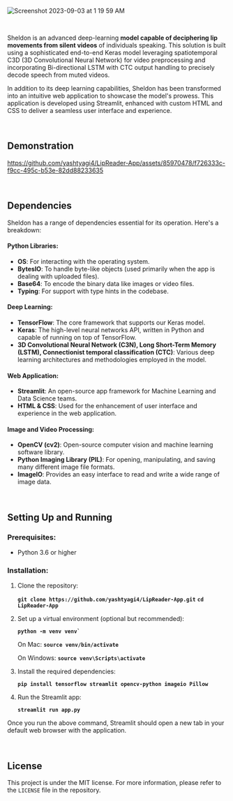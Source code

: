 ![Screenshot 2023-09-03 at 1 19 59 AM](https://github.com/yashtyagi4/LipReader-App/assets/85970478/76f5f58a-421e-4ed7-adfc-0cb30448083b)

<br>

Sheldon is an advanced deep-learning **model capable of deciphering lip movements from silent videos** of individuals speaking. This solution is built using a sophisticated end-to-end Keras model leveraging spatiotemporal C3D (3D Convolutional Neural Network) for video preprocessing and incorporating Bi-directional LSTM with CTC output handling to precisely decode speech from muted videos.

In addition to its deep learning capabilities, Sheldon has been transformed into an intuitive web application to showcase the model's prowess. This application is developed using Streamlit, enhanced with custom HTML and CSS to deliver a seamless user interface and experience.

<br>

## Demonstration
https://github.com/yashtyagi4/LipReader-App/assets/85970478/f726333c-f9cc-495c-b53e-82dd88233635

<br>

## Dependencies
Sheldon has a range of dependencies essential for its operation. Here's a breakdown:

#### Python Libraries:
-   **OS**: For interacting with the operating system.
-   **BytesIO**: To handle byte-like objects (used primarily when the app is dealing with uploaded files).
-   **Base64**: To encode the binary data like images or video files.
-   **Typing**: For support with type hints in the codebase.

#### Deep Learning:
-   **TensorFlow**: The core framework that supports our Keras model.
-   **Keras**: The high-level neural networks API, written in Python and capable of running on top of TensorFlow.
-   **3D Convolutional Neural Network (C3N), Long Short-Term Memory (LSTM), Connectionist temporal classification (CTC)**: Various deep learning architectures and methodologies employed in the model.

#### Web Application:
-   **Streamlit**: An open-source app framework for Machine Learning and Data Science teams.
-   **HTML & CSS**: Used for the enhancement of user interface and experience in the web application.

#### Image and Video Processing:
-   **OpenCV (cv2)**: Open-source computer vision and machine learning software library.
-   **Python Imaging Library (PIL)**: For opening, manipulating, and saving many different image file formats.
-   **ImageIO**: Provides an easy interface to read and write a wide range of image data.

<br>

## Setting Up and Running

### Prerequisites:

-   Python 3.6 or higher

### Installation:

1.  Clone the repository:

	**`git clone https://github.com/yashtyagi4/LipReader-App.git`** 
	**`cd LipReader-App`** 

2.  Set up a virtual environment (optional but recommended):

	**``python -m venv venv` ``** 

	On Mac:
		**``source venv/bin/activate``**

	On Windows:
		**``source venv\Scripts\activate``**

3.  Install the required dependencies:

	**`pip install tensorflow streamlit opencv-python imageio Pillow`** 

4.  Run the Streamlit app:

	**`streamlit run app.py`** 

Once you run the above command, Streamlit should open a new tab in your default web browser with the application.

<br>

## License

This project is under the MIT license. For more information, please refer to the `LICENSE` file in the repository.
